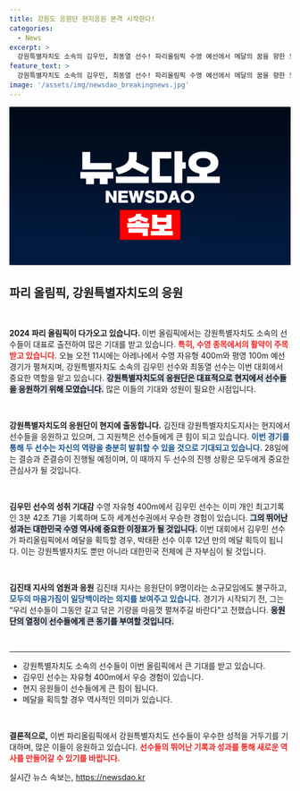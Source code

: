 ```yaml
---
title: 강원도 응원단 현지응원 본격 시작한다!
categories:
  - News
excerpt: >
  강원특별자치도 소속의 김우민, 최동열 선수! 파리올림픽 수영 예선에서 메달의 꿈을 향한 도전이 시작됩니다. 강원 응원단의 열정이 더해져 세계를 사로잡을 순간이 기대됩니다!
feature_text: >
  강원특별자치도 소속의 김우민, 최동열 선수! 파리올림픽 수영 예선에서 메달의 꿈을 향한 도전이 시작됩니다. 강원 응원단의 열정이 더해져 세계를 사로잡을 순간이 기대됩니다!
image: '/assets/img/newsdao_breakingnews.jpg'
---
```


<p><img src="/assets/img/newsdao_breakingnews.jpg" alt="bookingtag 속보" /></p>

<h2 data-ke-size="size26">파리 올림픽, 강원특별자치도의 응원</h2>

<p data-ke-size="size16">&nbsp;</p>

<p><strong>2024 파리 올림픽이 다가오고 있습니다. </strong>이번 올림픽에서는 강원특별자치도 소속의 선수들이 대표로 출전하여 많은 기대를 받고 있습니다. <b><span style="color: #ee2323;">특히, 수영 종목에서의 활약이 주목받고 있습니다.</span></b> 오늘 오전 11시에는 아레나에서 수영 자유형 400m와 평영 100m 예선 경기가 펼쳐지며, 강원특별자치도 소속의 김우민 선수와 최동열 선수는 이번 대회에서 중요한 역할을 맡고 있습니다. <b><span style="background-color: #21538527;">강원특별자치도의 응원단은 대표적으로 현지에서 선수들을 응원하기 위해 모였습니다.</span></b> 많은 이들의 기대와 성원이 필요한 시점입니다. </p>

<p data-ke-size="size16">&nbsp;</p>

<p><strong>강원특별자치도의 응원단이 현지에 출동합니다.</strong> 김진태 강원특별자치도지사는 현지에서 선수들을 응원하고 있으며, 그 지원책은 선수들에게 큰 힘이 되고 있습니다. <b><span style="color: #1a5490;">이번 경기를 통해 두 선수는 자신의 역량을 충분히 발휘할 수 있을 것으로 기대되고 있습니다.</span></b> 28일에는 결승과 준결승이 진행될 예정이며, 이 때까지 두 선수의 진행 상황은 모두에게 중요한 관심사가 될 것입니다. </p>

<p data-ke-size="size16">&nbsp;</p>

<p><strong>김우민 선수의 성취 기대감</strong> 수영 자유형 400m에서 김우민 선수는 이미 개인 최고기록인 3분 42초 71을 기록하며 도하 세계선수권에서 우승한 경험이 있습니다. <b><span style="background-color: #21538527;">그의 뛰어난 성과는 대한민국 수영 역사에 중요한 이정표가 될 것입니다.</span></b> 이번 대회에서 김우민 선수가 파리올림픽에서 메달을 획득할 경우, 박태환 선수 이후 12년 만의 메달 획득이 됩니다. 이는 강원특별자치도 뿐만 아니라 대한민국 전체에 큰 자부심이 될 것입니다. </p>

<p data-ke-size="size16">&nbsp;</p>

<p><strong>김진태 지사의 염원과 응원</strong> 김진태 지사는 응원단이 9명이라는 소규모임에도 불구하고, <b><span style="color: #1a5490;">모두의 마음가짐이 일당백이라는 의지를 보여주고 있습니다.</span></b> 경기가 시작되기 전, 그는 “우리 선수들이 그동안 갈고 닦은 기량을 마음껏 펼쳐주길 바란다"고 전했습니다. <b><span style="background-color: #21538527;">응원단의 열정이 선수들에게 큰 동기를 부여할 것입니다.</span></b></p>

<p data-ke-size="size16">&nbsp;</p>

<hr>

<ul>
<li>강원특별자치도 소속의 선수들이 이번 올림픽에서 큰 기대를 받고 있습니다.</li>
<li>김우민 선수는 자유형 400m에서 우승 경험이 있습니다.</li>
<li>현지 응원들이 선수들에게 큰 힘이 됩니다.</li>
<li>메달을 획득할 경우 역사적인 의미가 있습니다.</li>
</ul>

<p data-ke-size="size16">&nbsp;</p>

<p><strong>결론적으로,</strong> 이번 파리올림픽에서 강원특별자치도 선수들이 우수한 성적을 거두기를 기대하며, 많은 이들이 응원하고 있습니다. <b><span style="color: #ee2323;">선수들의 뛰어난 기록과 성과를 통해 새로운 역사를 만들어갈 수 있기를 바랍니다.</span></b> </p>
실시간 뉴스 속보는, <a href="https://newsdao.kr" rel="dofollow">https://newsdao.kr</a>


